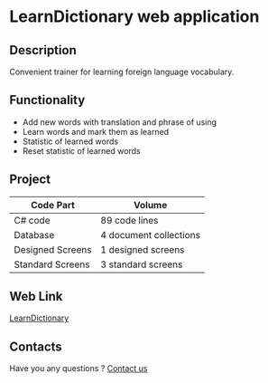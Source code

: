 # LearnDictionary web application

## Description

Convenient trainer for learning foreign language vocabulary.

## Functionality

- Add new words with translation and phrase of using
- Learn words and mark them as learned
- Statistic of learned words
- Reset statistic of learned words

## Project

| Code Part  | Volume |
| ------------- | ------------- |
| C# code  | 89 code lines  |
| Database  | 4 document collections  |
| Designed Screens  | 1 designed screens  |
| Standard Screens  | 3 standard screens  |

## Web Link

[LearnDictionary](https://fraplat.tech/mars/LearnDictionary)

## Contacts

Have you any questions ? [Contact us](mailto:learn.fractal@gmail.com)

